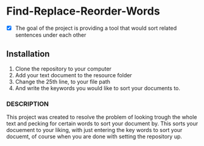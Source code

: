# Find-Replace-Reorder-Words
- [x] The goal of the project is providing a tool that would sort related sentences under each other

## Installation
1. Clone the repository to your computer
2. Add your text document to the resource folder
3. Change the 25th line, to your file path
4. And write the keywords you would like to sort your documents to.

### DESCRIPTION
This project was created to resolve the problem of looking trough the whole text and pecking for certain words to sort your document by.
This sorts your docuement to your liking, with just entering the key words to sort your docuemt, of course when you are done with setting 
the repository up. 


